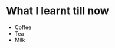 <html>
    <head>
        <title>
        What I Learnt.
        </title>
    </head>
    <body>
        <h1>
            What I learnt till now
        </h1>
        <ul>
            <li>Coffee</li>
            <li>Tea</li>
            <li>Milk</li>
        </ul>
    </body>
</html>
